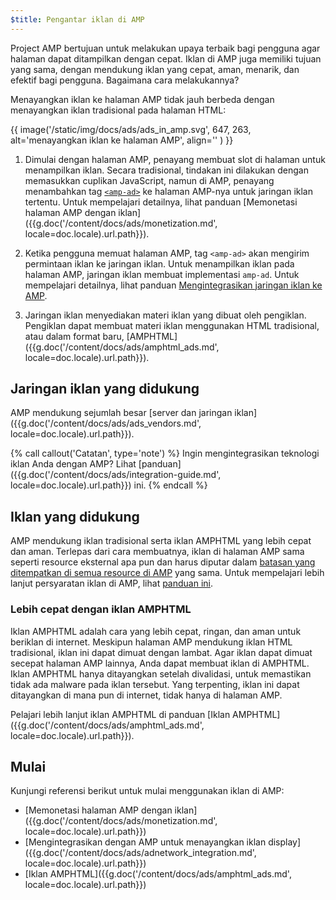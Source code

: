 ```yaml
---
$title: Pengantar iklan di AMP
---
```


Project AMP bertujuan untuk melakukan upaya terbaik bagi pengguna agar halaman dapat ditampilkan dengan cepat. Iklan di AMP juga memiliki tujuan yang sama, dengan mendukung iklan yang cepat, aman, menarik, dan efektif bagi pengguna. Bagaimana cara melakukannya?  

Menayangkan iklan ke halaman AMP tidak jauh berbeda dengan menayangkan iklan tradisional pada halaman HTML:

{{ image('/static/img/docs/ads/ads_in_amp.svg', 647, 263, alt='menayangkan iklan ke halaman AMP', align='' ) }}

1.  Dimulai dengan halaman AMP, penayang membuat slot di halaman untuk menampilkan iklan. Secara tradisional, tindakan ini dilakukan dengan memasukkan cuplikan JavaScript, namun di AMP, penayang menambahkan tag [`<amp-ad>`](/id/docs/reference/components/amp-ad.html) ke halaman AMP-nya untuk jaringan iklan tertentu. Untuk mempelajari detailnya, lihat panduan [Memonetasi halaman AMP dengan iklan]({{g.doc('/content/docs/ads/monetization.md', locale=doc.locale).url.path}}).

2.  Ketika pengguna memuat halaman AMP, tag `<amp-ad>` akan mengirim permintaan iklan ke jaringan iklan. Untuk menampilkan iklan pada halaman AMP, jaringan iklan membuat implementasi `amp-ad`. Untuk mempelajari detailnya, lihat panduan [Mengintegrasikan jaringan iklan ke AMP](https://github.com/ampproject/amphtml/blob/master/ads/README.md).

3.  Jaringan iklan menyediakan materi iklan yang dibuat oleh pengiklan. Pengiklan dapat membuat materi iklan menggunakan HTML tradisional, atau dalam format baru, [AMPHTML]({{g.doc('/content/docs/ads/amphtml_ads.md', locale=doc.locale).url.path}}). 

## Jaringan iklan yang didukung

AMP mendukung sejumlah besar [server dan jaringan iklan]({{g.doc('/content/docs/ads/ads_vendors.md', locale=doc.locale).url.path}}).

{% call callout('Catatan', type='note') %}
Ingin mengintegrasikan teknologi iklan Anda dengan AMP? Lihat [panduan]({{g.doc('/content/docs/ads/integration-guide.md', locale=doc.locale).url.path}}) ini.
{% endcall %}

## Iklan yang didukung

AMP mendukung iklan tradisional serta iklan AMPHTML yang lebih cepat dan aman.  Terlepas dari cara membuatnya, iklan di halaman AMP sama seperti resource eksternal apa pun dan harus diputar dalam [batasan yang ditempatkan di semua resource di AMP](/id/learn/about-how/) yang sama.   Untuk mempelajari lebih lanjut persyaratan iklan di AMP, lihat [panduan ini](https://github.com/ampproject/amphtml/blob/master/ads/README.md#constraints).

### Lebih cepat dengan iklan AMPHTML

Iklan AMPHTML adalah cara yang lebih cepat, ringan, dan aman untuk beriklan di internet. Meskipun halaman AMP mendukung iklan HTML tradisional, iklan ini dapat dimuat dengan lambat. Agar iklan dapat dimuat secepat halaman AMP lainnya, Anda dapat membuat iklan di AMPHTML. Iklan AMPHTML hanya ditayangkan setelah divalidasi, untuk memastikan tidak ada malware pada iklan tersebut. Yang terpenting, iklan ini dapat ditayangkan di mana pun di internet, tidak hanya di halaman AMP.

Pelajari lebih lanjut iklan AMPHTML di panduan [Iklan AMPHTML]({{g.doc('/content/docs/ads/amphtml_ads.md', locale=doc.locale).url.path}}).


## Mulai

Kunjungi referensi berikut untuk mulai menggunakan iklan di AMP:

* [Memonetasi halaman AMP dengan iklan]({{g.doc('/content/docs/ads/monetization.md', locale=doc.locale).url.path}})
* [Mengintegrasikan dengan AMP untuk menayangkan iklan display]({{g.doc('/content/docs/ads/adnetwork_integration.md', locale=doc.locale).url.path}})
* [Iklan AMPHTML]({{g.doc('/content/docs/ads/amphtml_ads.md', locale=doc.locale).url.path}})
 

